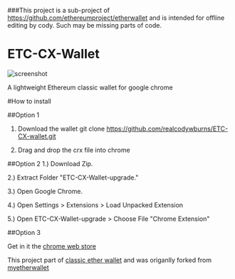 ###This project is a sub-project of https://github.com/ethereumproject/etherwallet  and is intended for offline editing by cody.  Such may be missing parts of code. 




# ETC-CX-Wallet
![screenshot](https://github.com/realcodywburns/ETC-CX-Wallet/blob/master/chrome-extension/images/walletcx.png)


A lightweight Ethereum classic wallet for google chrome

#How to install

##Option 1
1) Download the wallet
git clone https://github.com/realcodywburns/ETC-CX-wallet.git 

2) Drag and drop the crx file into chrome

##Option 2
1.) Download Zip.

2.) Extract Folder "ETC-CX-Wallet-upgrade."

3.) Open Google Chrome.

4.) Open Settings > Extensions > Load Unpacked Extension

5.) Open ETC-CX-Wallet-upgrade > Choose File "Chrome Extension"

##Option 3 

Get in it the [chrome web store](https://chrome.google.com/webstore/detail/classicetherwallet-cx/opggclcfcbfbchcienjdaohghcamjfhf)


This project part of [classic ether wallet](https://github.com/ethereumproject/etherwallet) and was origanlly forked from [myetherwallet](https://github.com/kvhnuke/etherwallet)
